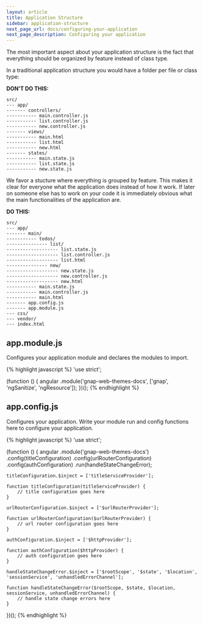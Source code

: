 ```yaml
---
layout: article
title: Application Structure
sidebar: application-structure
next_page_url: docs/configuring-your-application
next_page_description: Configuring your application
---
```


The most important aspect about your application structure is the fact that everything should be organized by feature instead of class type.

In a traditional application structure you would have a folder per file or class type:

**DON'T DO THIS:**

    src/
    --- app/
    ------- controllers/
    ----------- main.controller.js
    ----------- list.controller.js
    ----------- new.controller.js
    ------- views/
    ----------- main.html
    ----------- list.html
    ----------- new.html
    ------- states/
    ----------- main.state.js
    ----------- list.state.js
    ----------- new.state.js

We favor a stucture where everything is grouped by feature. This makes it clear for everyone what the application does instead of how it work. If later on someone else has to work on your code it is immediately obvious what the main functionalities of the application are.

**DO THIS:**
    
    src/
    --- app/
    ------- main/
    ----------- todos/
    --------------- list/
    ------------------- list.state.js
    ------------------- list.controller.js
    ------------------- list.html
    --------------- new/
    ------------------- new.state.js
    ------------------- new.controller.js
    ------------------- new.html
    ----------- main.state.js
    ----------- main.controller.js
    ----------- main.html
    ------- app.config.js
    ------- app.module.js
    --- css/
    --- vendor/
    --- index.html

## app.module.js

Configures your application module and declares the modules to import.

{% highlight javascript %}
'use strict';

(function () {
    angular
        .module('gnap-web-themes-docs', 
                ['gnap',
                 'ngSanitize',
                 'ngResource']);
})();
{% endhighlight %}

## app.config.js

Configures your application. Write your module run and config functions here to configure your application.

{% highlight javascript %}
'use strict';

(function () {
    angular
        .module('gnap-web-themes-docs')
        .config(titleConfiguration)
        .config(urlRouterConfiguration)
        .config(authConfiguration)
        .run(handleStateChangeError);

    titleConfiguration.$inject = ['titleServiceProvider'];

    function titleConfiguration(titleServiceProvider) {
        // title configuration goes here
    }

    urlRouterConfiguration.$inject = ['$urlRouterProvider'];

    function urlRouterConfiguration($urlRouterProvider) {
        // url router configuration goes here
    }

    authConfiguration.$inject = ['$httpProvider'];

    function authConfiguration($httpProvider) {
        // auth configuration goes here
    }

    handleStateChangeError.$inject = ['$rootScope', '$state', '$location', 'sessionService', 'unhandledErrorChannel'];

    function handleStateChangeError($rootScope, $state, $location, sessionService, unhandledErrorChannel) {
        // handle state change errors here
    }
})();
{% endhighlight %}